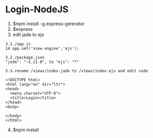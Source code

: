 # Login-NodeJS

1. $npm install -g express-gererator
2. $express
3. edit jade to ejs
```
3.1./app.js
14 app.set('view engine','ejs');

3.2./package.json
"jade": "~1.11.0", to "ejs": "*"

3.3.rename /views/index.jade to /views/index.ejs and edit code

<!DOCTYPE html>
<html lang="en" dir="ltr">
<head>
  <meta charset="UTF-8">
  <title>Login</title>
</head>
<body>
  
</body>
</html>
```
4. $npm install
